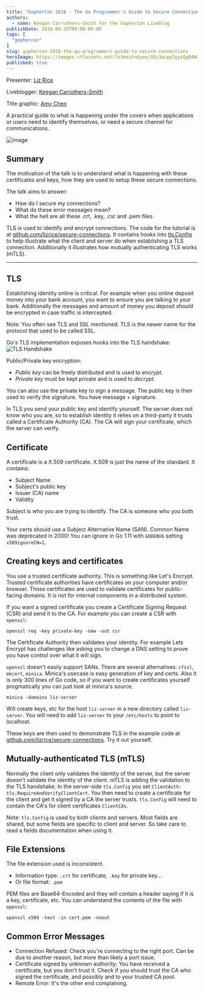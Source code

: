 ```yaml
---
title: "GopherCon 2018 - The Go Programmer's Guide to Secure Connections"
authors:
  - name: Keegan Carruthers-Smith for the GopherCon Liveblog
publishDate: 2018-08-29T00:00-06:00
tags: [
  "gophercon"
]
slug: gophercon-2018-the-go-programmers-guide-to-secure-connections
heroImage: https://images.ctfassets.net/le3mxztn6yoo/5Oj3acpp7yysQg04W2AW4A/a93d79c10ad903d3902f6b6d8707973a/mechanic-tire-2.jpg
published: true
---
```


Presenter: [Liz Rice](https://www.gophercon.com/agenda/speakers/279055)

Liveblogger: [Keegan Carruthers-Smith](https://github.com/keegancsmith)

Title graphic: [Amy Chen](https://twitter.com/TheAmyCode)

A practical guide to what is happening under the covers when applications or
users need to identify themselves, or need a secure channel for
communications.

![image](https://user-images.githubusercontent.com/1646931/44930101-1a79b300-ad12-11e8-81fd-de5f29c385f6.png)

## Summary

The motivation of the talk is to understand what is happening with these
certificates and keys, how they are used to setup these secure connections.

The talk aims to answer:
- How do I secure my connections?
- What do these error messages mean?
- What the hell are all these .crt, .key, .csr and .pem files.

TLS is used to identify and encrypt connections. The code for the tutorial is
at
[github.com/lizrice/secure-connections](https://github.com/lizrice/secure-connections).
It contains hooks into [tls.Config](https://godoc.org/crypto/tls#Config) to
help illustrate what the client and server do when establishing a TLS
connection. Additionally it illustrates how mutually authenticating TLS works
(mTLS).

---

## TLS

Establishing identity online is critical. For example when you online deposit
money into your bank account, you want to ensure you are talking to your
bank. Additionally the messages and amount of money you deposit should be
encrypted in case traffic is intercepted.

Note: You often see TLS and SSL mentioned. TLS is the newer name for the
protocol that used to be called SSL.

Go's TLS implementation exposes hooks into the TLS handshake:
![TLS Handshake](https://user-images.githubusercontent.com/187831/44808703-2d617b80-ab8a-11e8-9d8c-746004f49c6e.png)

Public/Private key encryption:
- *Public key* can be freely distributed and is used to *encrypt*.
- *Private key* must be kept private and is used to *decrypt*.

You can also use the private key to sign a message. The public key is then
used to verify the signature. You have message + signature.

In TLS you send your public key and identify yourself. The server does not
know who you are, so to establish identity it relies on a third-party it
trusts called a Certificate Authority (CA). The CA will sign your certificate,
which the server can verify.

## Certificate

A certificate is a X.509 certificate. X.509 is just the name of the standard. It contains:
- Subject Name
- Subject's public key
- Issuer (CA) name
- Validity

Subject is who you are trying to identify. The CA is someone who you both trust.

Your certs should use a Subject Alternative Name (SAN). Common Name was
deprecated in 2000! You can ignore in Go 1.11 with `GODEBUG` setting
`x509ignoreCN=1`.

## Creating keys and certificates

You use a trusted certificate authority. This is something like Let's
Encrypt. Trusted certificate authorities have certificates on your computer
and/or browser. Those certificates are used to validate certificates for
public-facing domains. It is not for internal components in a distributed
system.

If you want a signed certificate you create a Certificate Signing Request
 (CSR) and send it to the CA. For example you can create a CSR with `openssl`:

``` shell
openssl req -key private-key -new -out csr
```

The Certificate Authority then validates your identity. For example Lets
Encrypt has challenges like asking you to change a DNS setting to prove you
have control over what it will sign.

`openssl` doesn't easily support SANs. There are several alternatives:
`cfssl`, `mkcert`, `minica`. Minica's usecase is easy generation of key and
certs. Also it is only 300 lines of Go code, so if you want to create
certificates yourself progmatically you can just look at minica's source.

```shell
minica -domains liz-server
```

Will create keys, etc for the host `liz-server` in a new directory called
`liz-server`. You will need to add `liz-server` to your `/etc/hosts` to point
to localhost.

These keys are then used to demonstrate TLS in the example code at
[github.com/lizrice/secure-connections](https://github.com/lizrice/secure-connections). Try
it out yourself.

## Mutually-authenticated TLS (mTLS)

Normally the client only validates the identity of the server, but the server
doesn't validate the identity of the client. mTLS is adding the validation to
the TLS handshake. In the server-side `tls.Config` you set `ClientAuth:
tls.RequireAndVerifyClientCert`. You then need to create a certificate for the
client and get it signed by a CA the server trusts. `tls.Config` will need to
contain the CA's for client certificates `ClientCAs`.

Note: `tls.Config` is used by both clients and servers. Most fields are
shared, but some fields are specific to client and server. So take care to
read a fields documentation when using it.

## File Extensions

The file extension used is inconsistent.
- Information type: `.crt` for certificate, `.key` for private key...
- Or file format: `.pem`

PEM files are Base64-Encoded and they will contain a header saying if it is a key, certificate, etc. You can understand the contents of the file with `openssl`:

``` shell
openssl x509 -text -in cert.pem -noout
```


## Common Error Messages

- Connection Refused: Check you're connecting to the right port. Can be due to another reason, but more than likely a port issue.
- Certificate signed by unknown authority: You have received a certificate, but you don't trust it. Check if you should trust the CA who signed the certificate, and possibly and to your trusted CA pool.
- Remote Error: It's the other end complaining.
